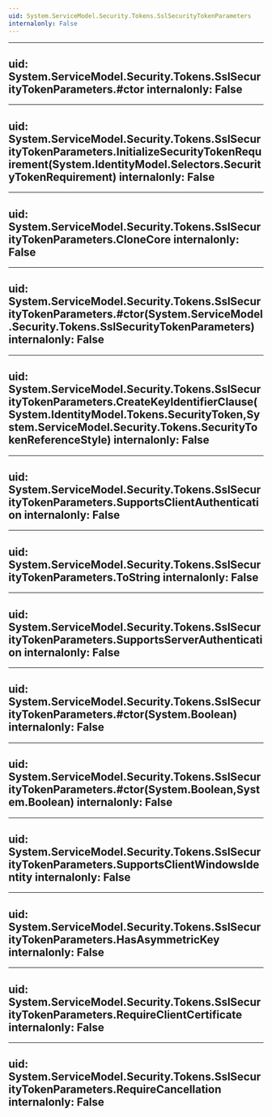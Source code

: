 ```yaml
---
uid: System.ServiceModel.Security.Tokens.SslSecurityTokenParameters
internalonly: False
---
```


---
uid: System.ServiceModel.Security.Tokens.SslSecurityTokenParameters.#ctor
internalonly: False
---

---
uid: System.ServiceModel.Security.Tokens.SslSecurityTokenParameters.InitializeSecurityTokenRequirement(System.IdentityModel.Selectors.SecurityTokenRequirement)
internalonly: False
---

---
uid: System.ServiceModel.Security.Tokens.SslSecurityTokenParameters.CloneCore
internalonly: False
---

---
uid: System.ServiceModel.Security.Tokens.SslSecurityTokenParameters.#ctor(System.ServiceModel.Security.Tokens.SslSecurityTokenParameters)
internalonly: False
---

---
uid: System.ServiceModel.Security.Tokens.SslSecurityTokenParameters.CreateKeyIdentifierClause(System.IdentityModel.Tokens.SecurityToken,System.ServiceModel.Security.Tokens.SecurityTokenReferenceStyle)
internalonly: False
---

---
uid: System.ServiceModel.Security.Tokens.SslSecurityTokenParameters.SupportsClientAuthentication
internalonly: False
---

---
uid: System.ServiceModel.Security.Tokens.SslSecurityTokenParameters.ToString
internalonly: False
---

---
uid: System.ServiceModel.Security.Tokens.SslSecurityTokenParameters.SupportsServerAuthentication
internalonly: False
---

---
uid: System.ServiceModel.Security.Tokens.SslSecurityTokenParameters.#ctor(System.Boolean)
internalonly: False
---

---
uid: System.ServiceModel.Security.Tokens.SslSecurityTokenParameters.#ctor(System.Boolean,System.Boolean)
internalonly: False
---

---
uid: System.ServiceModel.Security.Tokens.SslSecurityTokenParameters.SupportsClientWindowsIdentity
internalonly: False
---

---
uid: System.ServiceModel.Security.Tokens.SslSecurityTokenParameters.HasAsymmetricKey
internalonly: False
---

---
uid: System.ServiceModel.Security.Tokens.SslSecurityTokenParameters.RequireClientCertificate
internalonly: False
---

---
uid: System.ServiceModel.Security.Tokens.SslSecurityTokenParameters.RequireCancellation
internalonly: False
---
